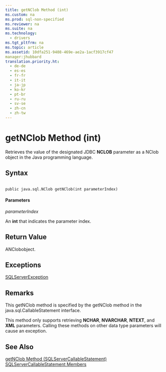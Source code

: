 ```yaml
---
title: getNClob Method (int)
ms.custom: na
ms.prod: sql-non-specified
ms.reviewer: na
ms.suite: na
ms.technology: 
  - drivers
ms.tgt_pltfrm: na
ms.topic: article
ms.assetid: 10dfa251-9408-469e-ae2a-1acf3917cf47
manager:jhubbard
translation.priority.ht: 
  - de-de
  - es-es
  - fr-fr
  - it-it
  - ja-jp
  - ko-kr
  - pt-br
  - ru-ru
  - sv-se
  - zh-cn
  - zh-tw
---
```

# getNClob Method (int)
  Retrieves the value of the designated JDBC **NCLOB** parameter as a NClob object in the Java programming language.  
  
## Syntax  
  
```  
  
public java.sql.NClob getNClob(int parameterIndex)  
```  
  
#### Parameters  
 *parameterIndex*  
  
 An **int** that indicates the parameter index.  
  
## Return Value  
 ANClobobject.  
  
## Exceptions  
 [SQLServerException](../content/SQLServerException-Class.md)  
  
## Remarks  
 This getNClob method is specified by the getNClob method in the java.sql.CallableStatement interface.  
  
 This method only supports retrieving **NCHAR**, **NVARCHAR**, **NTEXT**, and **XML** parameters. Calling these methods on other data type parameters will cause an exception.  
  
## See Also  
 [getNClob Method &#40;SQLServerCallableStatement&#41;](../content/getNClob-Method--SQLServerCallableStatement-.md)   
 [SQLServerCallableStatement Members](../content/SQLServerCallableStatement-Members.md)  
  
  
